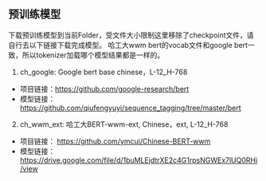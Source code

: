 ## 预训练模型

下载预训练模型到当前Folder，受文件大小限制这里移除了checkpoint文件，请自行去以下链接下载完成模型。
哈工大wwm bert的vocab文件和google bert一致，所以tokenizer加载哪个模型结果都是一样的。

1. ch_google: Google bert base chinese，L-12_H-768
- 项目链接：https://github.com/google-research/bert
- 模型链接：https://github.com/qiufengyuyi/sequence_tagging/tree/master/bert

2. ch_wwm_ext: 哈工大BERT-wwm-ext, Chinese，ext, L-12_H-768
- 项目链接： https://github.com/ymcui/Chinese-BERT-wwm
- 模型链接：https://drive.google.com/file/d/1buMLEjdtrXE2c4G1rpsNGWEx7lUQ0RHi/view